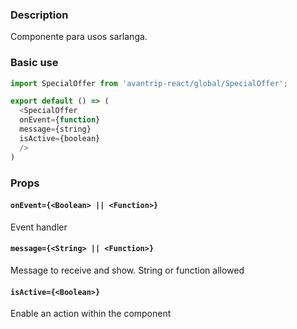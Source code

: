 ### Description
Componente para usos sarlanga.

### Basic use

```javascript
import SpecialOffer from 'avantrip-react/global/SpecialOffer';

export default () => (
  <SpecialOffer
  onEvent={function}
  message={string}
  isActive={boolean}
  />
)
```


### Props

#### `onEvent={<Boolean> || <Function>}`
Event handler

#### `message={<String> || <Function>}`
Message to receive and show. String or function allowed


#### `isActive={<Boolean>}`
Enable an action within the component
